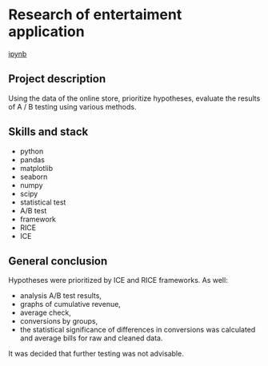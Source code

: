 # Research of entertaiment application

[ipynb](https://github.com/MilkaKaplan/Portfolio_DA/blob/research-data-analysis/A_B%20tests%20-%20Internet%20store/Internet%20store%20-%20A_B_tests%20.ipynb)

## Project description
Using the data of the online store, prioritize hypotheses, evaluate the results of A / B testing using various methods.

## Skills and stack
* python
* pandas
* matplotlib
* seaborn
* numpy
* scipy
* statistical test
* A/B test
* framework
* RICE
* ICE



## General conclusion
Hypotheses were prioritized by ICE and RICE frameworks. As well:
- analysis A/B test results, 
- graphs of cumulative revenue, 
- average check,
- conversions by groups, 
- the statistical significance of differences in conversions was calculated and average bills for raw and cleaned data. 

It was decided that further testing was not advisable.
